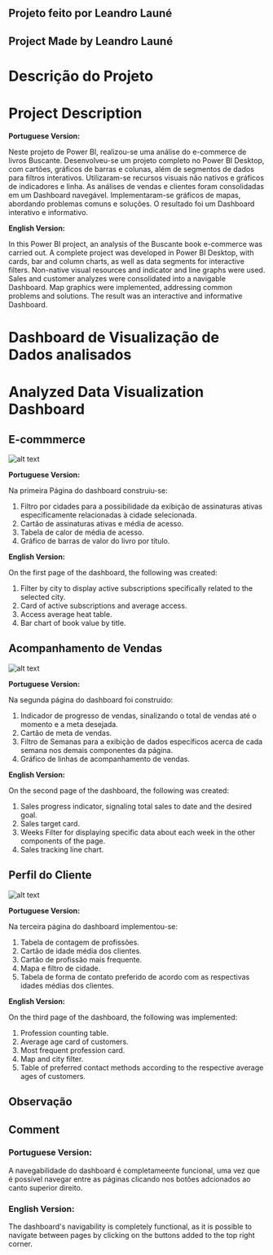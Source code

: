 ## Projeto feito por Leandro Launé

## Project Made by Leandro Launé

# Descrição do Projeto

# Project Description

**Portuguese Version:**

Neste projeto de Power BI, realizou-se uma análise do e-commerce de livros Buscante. Desenvolveu-se um projeto completo no Power BI Desktop, com cartões, gráficos de barras e colunas, além de segmentos de dados para filtros interativos. Utilizaram-se recursos visuais não nativos e gráficos de indicadores e linha. As análises de vendas e clientes foram consolidadas em um Dashboard navegável. Implementaram-se gráficos de mapas, abordando problemas comuns e soluções. O resultado foi um Dashboard interativo e informativo.

**English Version:**

In this Power BI project, an analysis of the Buscante book e-commerce was carried out. A complete project was developed in Power BI Desktop, with cards, bar and column charts, as well as data segments for interactive filters. Non-native visual resources and indicator and line graphs were used. Sales and customer analyzes were consolidated into a navigable Dashboard. Map graphics were implemented, addressing common problems and solutions. The result was an interactive and informative Dashboard.

# Dashboard de Visualização de Dados analisados

# Analyzed Data Visualization Dashboard

## E-commmerce

![alt text](image-5.png)

**Portuguese Version:**

Na primeira Página do dashboard construiu-se:

1. Filtro por cidades para a possibilidade da exibição de assinaturas ativas especificamente relacionadas à cidade selecionada.
2. Cartão de assinaturas ativas e média de acesso.
3. Tabela de calor de média de acesso.
4. Gráfico de barras de valor do livro por título.

**English Version:**

On the first page of the dashboard, the following was created:

1. Filter by city to display active subscriptions specifically related to the selected city.
2. Card of active subscriptions and average access.
3. Access average heat table.
4. Bar chart of book value by title.

## Acompanhamento de Vendas

![alt text](image-4.png)

**Portuguese Version:**

Na segunda página do dashboard foi construído:

1. Indicador de progresso de vendas, sinalizando o total de vendas até o momento e a meta desejada.
2. Cartão de meta de vendas.
3. Filtro de Semanas para a exibição de dados específicos acerca de cada semana nos demais componentes da página.
4. Gráfico de linhas de acompanhamento de vendas.

**English Version:**

On the second page of the dashboard, the following was created:

1. Sales progress indicator, signaling total sales to date and the desired goal.
2. Sales target card.
3. Weeks Filter for displaying specific data about each week in the other components of the page.
4. Sales tracking line chart.

## Perfil do Cliente

![alt text](image-3.png)

**Portuguese Version:**

Na terceira página do dashboard implementou-se:

1. Tabela de contagem de profissões.
2. Cartão de idade média dos clientes.
3. Cartão de profissão mais frequente.
4. Mapa e filtro de cidade.
5. Tabela de forma de contato preferido de acordo com as respectivas idades médias dos clientes.

**English Version:**

On the third page of the dashboard, the following was implemented:

1. Profession counting table.
2. Average age card of customers.
3. Most frequent profession card.
4. Map and city filter.
5. Table of preferred contact methods according to the respective average ages of customers.

## Observação

## Comment

### Portuguese Version:

A navegabilidade do dashboard é completameente funcional, uma vez que é possível navegar entre as páginas clicando nos botões adcionados ao canto superior direito.

### English Version:

The dashboard's navigability is completely functional, as it is possible to navigate between pages by clicking on the buttons added to the top right corner.
